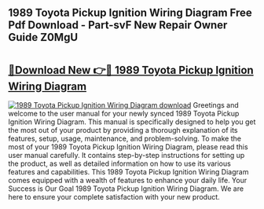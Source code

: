 ## 1989 Toyota Pickup Ignition Wiring Diagram Free Pdf Download - Part-svF New Repair Owner Guide Z0MgU

# <h2><a href="http://dfqtdhq.blite.top/?on=1989+Toyota+Pickup+Ignition+Wiring+Diagram">🔗Download New 👉🔴 1989 Toyota Pickup Ignition Wiring Diagram</a></h2>

[![1989 Toyota Pickup Ignition Wiring Diagram download](https://i.imgur.com/lujVjoI.png)](http://dfqtdhq.blite.top/?on=1989+Toyota+Pickup+Ignition+Wiring+Diagram)
Greetings and welcome to the user manual for your newly synced 1989 Toyota Pickup Ignition Wiring Diagram. This manual is specifically designed to help you get the most out of your product by providing a thorough explanation of its features, setup, usage, maintenance, and problem-solving. To make the most of your 1989 Toyota Pickup Ignition Wiring Diagram, please read this user manual carefully. It contains step-by-step instructions for setting up the product, as well as detailed information on how to use its various features and capabilities. This 1989 Toyota Pickup Ignition Wiring Diagram comes equipped with a wealth of features to enhance your daily life. Your Success is Our Goal 1989 Toyota Pickup Ignition Wiring Diagram. We are here to ensure your complete satisfaction with your new product.
